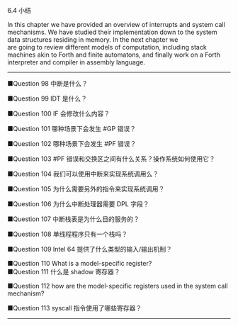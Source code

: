 6.4 小结

In this chapter we have provided an overview of interrupts and system call mechanisms. We have studied their implementation down to the system data structures residing in memory. In the next chapter we  
 are going to review different models of computation, including stack machines akin to Forth and finite automatons, and finally work on a Forth interpreter and compiler in assembly language.

---

■Question 98 中断是什么？

■Question 99 IDT 是什么？

■Question 100 IF 会修改什么内容？

■Question 101 哪种场景下会发生 \#GP 错误？

■Question 102 哪种场景下会发生 \#PF 错误？

■Question 103 \#PF 错误和交换区之间有什么关系？操作系统如何使用它？

■Question 104 我们可以使用中断来实现系统调用么？

■Question 105 为什么需要另外的指令来实现系统调用？

■Question 106 为什么中断处理器需要 DPL 字段？

■Question 107 中断栈表是为什么目的服务的？

■Question 108 单线程程序只有一个栈吗？

■Question 109 Intel 64 提供了什么类型的输入/输出机制？

■Question 110 What is a model-specific register?  
■Question 111 什么是 shadow 寄存器？

■Question 112 how are the model-specific registers used in the system call mechanism?

■Question 113 syscall 指令使用了哪些寄存器？

---



